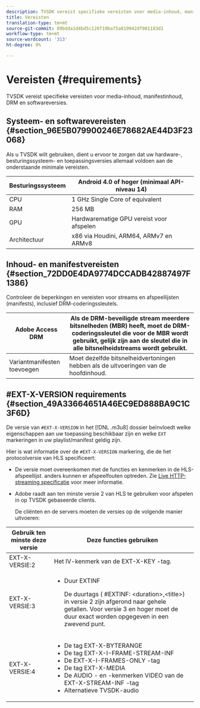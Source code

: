 ```yaml
---
description: TVSDK vereist specifieke vereisten voor media-inhoud, manifestinhoud, DRM en softwareversies.
title: Vereisten
translation-type: tm+mt
source-git-commit: 89bdda1d4bd5c126f19ba75a819942df901183d1
workflow-type: tm+mt
source-wordcount: '313'
ht-degree: 0%

---
```



# Vereisten {#requirements}

TVSDK vereist specifieke vereisten voor media-inhoud, manifestinhoud, DRM en softwareversies.

## Systeem- en softwarevereisten {#section_96E5B079900246E78682AE44D3F23068}

Als u TVSDK wilt gebruiken, dient u ervoor te zorgen dat uw hardware-, besturingssysteem- en toepassingsversies allemaal voldoen aan de onderstaande minimale vereisten.

| Besturingssysteem | Android 4.0 of hoger (minimaal API-niveau 14) |
|---|---|
| CPU | 1 GHz Single Core of equivalent |
| RAM | 256 MB |
| GPU | Hardwarematige GPU vereist voor afspelen |
| Architectuur | x86 via Houdini, ARM64, ARMv7 en ARMv8 |

## Inhoud- en manifestvereisten {#section_72DD0E4DA9774DCCADB42887497F1386}

Controleer de beperkingen en vereisten voor streams en afspeellijsten (manifests), inclusief DRM-coderingssleutels.

| Adobe Access DRM | Als de DRM-beveiligde stream meerdere bitsnelheden (MBR) heeft, moet de DRM-coderingssleutel die voor de MBR wordt gebruikt, gelijk zijn aan de sleutel die in alle bitsnelheidstreams wordt gebruikt. |
|---|---|
| Variantmanifesten toevoegen | Moet dezelfde bitsnelheidvertoningen hebben als de uitvoeringen van de hoofdinhoud. |

## #EXT-X-VERSION requirements {#section_49A33664651A46EC9ED888BA9C1C3F6D}

De versie van `#EXT-X-VERSION` in het [!DNL .m3u8] dossier beïnvloedt welke eigenschappen aan uw toepassing beschikbaar zijn en welke `EXT` markeringen in uw playlist/manifest geldig zijn.

Hier is wat informatie over de `#EXT-X-VERSION` markering, die de het protocolversie van HLS specificeert:

* De versie moet overeenkomen met de functies en kenmerken in de HLS-afspeellijst. anders kunnen er afspeelfouten optreden. Zie [Live HTTP-streaming specificatie](https://datatracker.ietf.org/doc/draft-pantos-http-live-streaming/?include_text=1) voor meer informatie.
* Adobe raadt aan ten minste versie 2 van HLS te gebruiken voor afspelen in op TVSDK gebaseerde clients.

   De cliënten en de servers moeten de versies op de volgende manier uitvoeren:

<table frame="all" colsep="1" rowsep="1" id="table_62EB98EDD9DE49EC84CB1C7D59BC40E6"> 
 <thead> 
  <tr rowsep="1"> 
   <th colname="1" class="entry"> Gebruik ten minste deze versie </th> 
   <th colname="2" class="entry"> Deze functies gebruiken </th> 
  </tr> 
 </thead>
 <tbody> 
  <tr rowsep="1"> 
   <td colname="1"> <span class="codeph"> EXT-X-VERSIE:2  </span> </td> 
   <td colname="2"> Het IV-kenmerk van de <span class="codeph"> EXT-X-KEY </span>-tag. </td> 
  </tr> 
  <tr rowsep="1"> 
   <td colname="1"> <span class="codeph"> EXT-X-VERSIE:3  </span> </td> 
   <td colname="2"> 
    <ul id="ul_C9500D3F934848639C204BF248F139FF"> 
     <li id="li_535A7E3FABCB46FE872A7EA5DE2A1784">Duur <span class="codeph"> EXTINF </span> <p>De duurtags ( <span class="codeph"> #EXTINF: </span>&lt;duration&gt;,&lt;title&gt;) in versie 2 zijn afgerond naar gehele getallen. Voor versie 3 en hoger moet de duur exact worden opgegeven in een zwevend punt. </p> </li> 
    </ul> </td> 
  </tr> 
  <tr rowsep="0"> 
   <td colname="1"> <span class="codeph"> EXT-X-VERSIE:4  </span> </td> 
   <td colname="2"> 
    <ul id="ul_3355A6CBBE2141DDB92660BB4B604D70"> 
     <li id="li_5E73D41AF6DC4CEE88D6C029FFCFC350">De tag <span class="codeph"> EXT-X-BYTERANGE </span> </li> 
     <li id="li_BF5141F516F749E5890860D487EB5287">De tag <span class="codeph"> EXT-X-I-FRAME-STREAM-INF </span> </li> 
     <li id="li_E0D399A13812499B94107CDE62998EE9">De <span class="codeph"> EXT-X-I-FRAMES-ONLY </span>-tag </li> 
     <li id="li_A7783AFF99854EFBBAECD2967E4CBF2B">De tag <span class="codeph"> EXT-X-MEDIA </span> </li> 
     <li id="li_15AE652F33C1454AA90DDC65E7D6C2FD">De <span class="codeph"> AUDIO </span>- en <span class="codeph">-kenmerken VIDEO </span> van de <span class="codeph"> EXT-X-STREAM-INF </span>-tag </li> 
     <li id="li_DB2A7847D5884F6E91FD9E78101FBCA5">Alternatieve TVSDK-audio </li> 
    </ul> </td> 
  </tr> 
 </tbody> 
</table>

